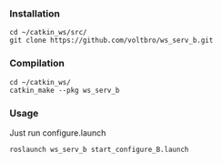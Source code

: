 ### Installation
```
cd ~/catkin_ws/src/
git clone https://github.com/voltbro/ws_serv_b.git 
```
### Compilation
```
cd ~/catkin_ws/
catkin_make --pkg ws_serv_b
```
### Usage

Just run configure.launch
```
roslaunch ws_serv_b start_configure_B.launch
```

